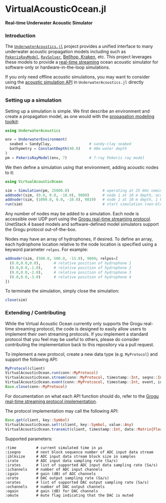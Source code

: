 # VirtualAcousticOcean.jl
**Real-time Underwater Acoustic Simulator**

### Introduction

The [`UnderwaterAcoustics.jl`](https://github.com/org-arl/UnderwaterAcoustics.jl) project provides a unified interface to many underwater acoustic propagation models including such as [`PekerisRayModel`](https://org-arl.github.io/UnderwaterAcoustics.jl/stable/pm_pekeris.html), [`RaySolver`](https://github.com/org-arl/AcousticRayTracers.jl), [Bellhop, Kraken](https://github.com/org-arl/AcousticsToolbox.jl), etc. This project leverages these models to provide a <u>real-time streaming</u> ocean acoustic simulator for software-only or hardware-in-the-loop simulations.

If you only need offline acoustic simulations, you may want to consider using the [acoustic simulation API](https://org-arl.github.io/UnderwaterAcoustics.jl/stable/pm_basic.html#Acoustic-simulations) in `UnderwaterAcoustics.jl` directly instead.

### Setting up a simulation

Setting up a simulation is simple. We first describe an environment and create a propagation model, as one would with the [propagation modeling toolkit](https://org-arl.github.io/UnderwaterAcoustics.jl/stable/pm_basic.html):
```julia
using UnderwaterAcoustics

env = UnderwaterEnvironment(
  seabed = SandyClay,                 # sandy-clay seabed
  bathymetry = ConstantDepth(40.0)    # 40m water depth
)
pm = PekerisRayModel(env, 7)          # 7-ray Pekeris ray model
```

We then define a simulation using that environment, adding acoustic nodes to it:
```julia
using VirtualAcousticOcean

sim = Simulation(pm, 25000.0)               # operating at 25 kHz nominal frequency
addnode!(sim, (0.0, 0.0, -10.0), 9809)      # node 1 at 10 m depth, accessible over UDP port 9809
addnode!(sim, (1000.0, 0.0, -10.0), 9819)   # node 2 at 10 m depth, 1 km away, accessible over UDP port 9819
run(sim)                                    # start simulation (non-blocking)
```
Any number of nodes may be added to a simulation. Each node is accessible over UDP port using the [Grogu real-time streaming protocol](./docs/grogu-protocol.md). UnetStack 4 based models and software-defined model simulators support the Grogu protocol out-of-the-box.

Nodes may have an array of hydrophones, if desired. To define an array, each hydrophone location relative to the node location is specified using a keyword parameter `relpos`. For example:
```julia
addnode!(sim, (500.0, 500.0, -15.0), 9809; relpos=[
  (0.0,0.0,0.0),      # relative position of hydrophone 1
  (0.0,0.0,-1.0),     # relative position of hydrophone 2
  (0.0,0.0,-2.0),     # relative position of hydrophone 3
  (0.0,0.0,-3.0)      # relative position of hydrophone 4
])
```
To terminate the simulation, simply close the simulation:
```julia
close(sim)
```

### Extending / Contributing

While the Virtual Acoustic Ocean currently only supports the Grogu real-time streaming protocol, the code is designed to easily allow users to implement their own streaming protocols. If you implement a standard protocol that you feel may be useful to others, please do consider contributing the implementation back to this repository via a pull request.

To implement a new protocol, create a new data type (e.g. `MyProtocol`) and support the following API:
```julia
MyProtocol(client)
VirtualAcousticOcean.run(conn::MyProtocol)
VirtualAcousticOcean.stream(conn::MyProtocol, timestamp::Int, seqno::Int, data::Matrix{Float32})
VirtualAcousticOcean.event(conn::MyProtcocol, timestamp::Int, event, id)
Base.close(conn::MyProtocol)
```
For documentation on what each API function should do, refer to the [Grogu real-time streaming protocol implementation](./src/grogu.jl).

The protocol implementation may call the following API:
```julia
Base.get(client, key::Symbol)                                                     # get parameter
VirtualAcousticOcean.set!(client, key::Symbol, value::Any)                        # set parameter
VirtualAcousticOcean.transmit(client, timestamp::Int, data::Matrix{Float32}, id)  # transmit a signal
```

Supported parameters:
```
:time         # current simulated time in µs
:iseqno       # next block sequence number of ADC input data stream
:iblksize     # ADC input data stream block size in samples
:irate        # ADC input data sampling rate (Sa/s)
:irates       # list of supported ADC input data sampling rate (Sa/s)
:ichannels    # number of ADC input channels
:igain        # gain (dB) of ADC channels
:orate        # DAC output sampling rate (Sa/s)
:orates       # list of supported DAC output sampling rate (Sa/s)
:ochannels    # number of DAC output channels
:ogain        # gain (dB) for DAC channels
:omute        # mute flag indicating that the DAC is muted
```
